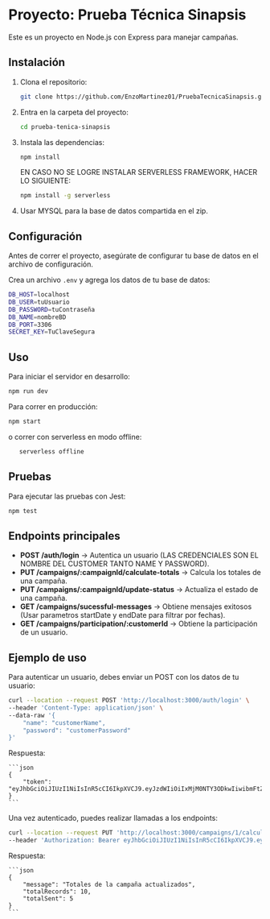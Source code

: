 # Proyecto: Prueba Técnica Sinapsis

Este es un proyecto en Node.js con Express para manejar campañas.

## Instalación

1. Clona el repositorio:
   ```sh
   git clone https://github.com/EnzoMartinez01/PruebaTecnicaSinapsis.git
   ```
2. Entra en la carpeta del proyecto:
   ```sh
   cd prueba-tenica-sinapsis
   ```
3. Instala las dependencias:
   ```sh
   npm install
   ```
   EN CASO NO SE LOGRE INSTALAR SERVERLESS FRAMEWORK, HACER LO SIGUIENTE:
   ```sh
   npm install -g serverless
   ```
4. Usar MYSQL para la base de datos compartida en el zip.

## Configuración

Antes de correr el proyecto, asegúrate de configurar tu base de datos en el archivo de configuración.

Crea un archivo `.env` y agrega los datos de tu base de datos:
   ```sh
   DB_HOST=localhost
   DB_USER=tuUsuario
   DB_PASSWORD=tuContraseña
   DB_NAME=nombreBD
   DB_PORT=3306
   SECRET_KEY=TuClaveSegura
   ```

## Uso

Para iniciar el servidor en desarrollo:
   ```sh
   npm run dev
   ```

Para correr en producción:
   ```sh
   npm start
   ```
o correr con serverless en modo offline:
```sh
   serverless offline
   ```

## Pruebas

Para ejecutar las pruebas con Jest:
   ```sh
   npm test
   ```

## Endpoints principales
- **POST /auth/login** → Autentica un usuario (LAS CREDENCIALES SON EL NOMBRE DEL CUSTOMER TANTO NAME Y PASSWORD).
- **PUT /campaigns/:campaignId/calculate-totals** → Calcula los totales de una campaña.
- **PUT /campaigns/:campaignId/update-status** → Actualiza el estado de una campaña.
- **GET /campaigns/sucessful-messages** → Obtiene mensajes exitosos (Usar parametros startDate y endDate para filtrar por fechas).
- **GET /campaigns/participation/:customerId** → Obtiene la participación de un usuario.

## Ejemplo de uso
Para autenticar un usuario, debes enviar un POST con los datos de tu usuario:
   ```sh
   curl --location --request POST 'http://localhost:3000/auth/login' \
   --header 'Content-Type: application/json' \
   --data-raw '{
       "name": "customerName",
       "password": "customerPassword"
   }'
   ```

Respuesta:

    ```json
    {
        "token": "eyJhbGciOiJIUzI1NiIsInR5cCI6IkpXVCJ9.eyJzdWIiOiIxMjM0NTY3ODkwIiwibmFtZSI6IkpvaG4gRG9lIiwiaWF0IjoxNTE2MjM5MDIyfQ.SflKxwRJSMeKKF2QT4fwpMeJf36POk6yJV_adQssw5c"
    }
    ```

Una vez autenticado, puedes realizar llamadas a los endpoints:

   ```sh
   curl --location --request PUT 'http://localhost:3000/campaigns/1/calculate-totals' \
   --header 'Authorization: Bearer eyJhbGciOiJIUzI1NiIsInR5cCI6IkpXVCJ9.eyJzdWIiOiIxMjM0NTY3ODkwIiwibmFtZSI6IkpvaG4gRG9lIiwiaWF0IjoxNTE2MjM5MDIyfQ.SflKxwRJSMeKKF2QT4fwpMeJf36POk6yJV_adQssw5c'
   ```

Respuesta:

    ```json
    {
        "message": "Totales de la campaña actualizados",
        "totalRecords": 10,
        "totalSent": 5
    }
    ```
